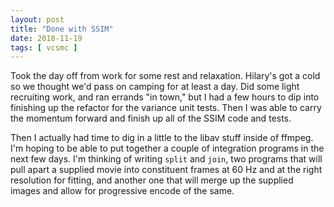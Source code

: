 ```yaml
---
layout: post
title: "Done with SSIM"
date: 2018-11-19
tags: [ vcsmc ]
---
```


Took the day off from work for some rest and relaxation. Hilary's got a cold so
we thought we'd pass on camping for at least a day. Did some light recruiting
work, and ran errands "in town," but I had a few hours to dip into finishing
up the refactor for the variance unit tests. Then I was able to carry the
momentum forward and finish up all of the SSIM code and tests.

Then I actually had time to dig in a little to the libav stuff inside of ffmpeg.
I'm hoping to be able to put together a couple of integration programs in the
next few days. I'm thinking of writing `split` and `join`, two programs that
will pull apart a supplied movie into constituent frames at 60 Hz and at the
right resolution for fitting, and another one that will merge up the supplied
images and allow for progressive encode of the same.

